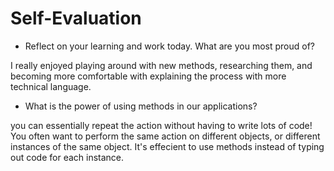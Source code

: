 # Self-Evaluation

- Reflect on your learning and work today. What are you most proud of?

I really enjoyed playing around with new methods, researching them, and becoming more comfortable with explaining the process with more technical language. 

- What is the power of using methods in our applications?

you can essentially repeat the action without having to write lots of code! You often want to perform the same action on different objects, or different instances of the same object. It's effecient to use methods instead of typing out code for each instance. 